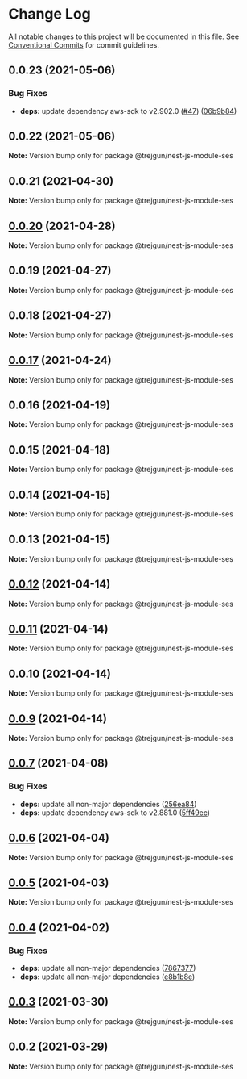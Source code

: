 # Change Log

All notable changes to this project will be documented in this file.
See [Conventional Commits](https://conventionalcommits.org) for commit guidelines.

## 0.0.23 (2021-05-06)


### Bug Fixes

* **deps:** update dependency aws-sdk to v2.902.0 ([#47](https://github.com/trejgun/common-packages/issues/47)) ([06b9b84](https://github.com/trejgun/common-packages/commit/06b9b845709c6eb67b7e04277f86ecb9bf19fc73))





## 0.0.22 (2021-05-06)

**Note:** Version bump only for package @trejgun/nest-js-module-ses





## 0.0.21 (2021-04-30)

**Note:** Version bump only for package @trejgun/nest-js-module-ses





## [0.0.20](https://github.com/trejgun/common-packages/compare/@trejgun/nest-js-module-ses@0.0.19...@trejgun/nest-js-module-ses@0.0.20) (2021-04-28)

**Note:** Version bump only for package @trejgun/nest-js-module-ses





## 0.0.19 (2021-04-27)

**Note:** Version bump only for package @trejgun/nest-js-module-ses





## 0.0.18 (2021-04-27)

**Note:** Version bump only for package @trejgun/nest-js-module-ses





## [0.0.17](https://github.com/trejgun/common-packages/compare/@trejgun/nest-js-module-ses@0.0.16...@trejgun/nest-js-module-ses@0.0.17) (2021-04-24)

**Note:** Version bump only for package @trejgun/nest-js-module-ses





## 0.0.16 (2021-04-19)

**Note:** Version bump only for package @trejgun/nest-js-module-ses





## 0.0.15 (2021-04-18)

**Note:** Version bump only for package @trejgun/nest-js-module-ses





## 0.0.14 (2021-04-15)

**Note:** Version bump only for package @trejgun/nest-js-module-ses





## 0.0.13 (2021-04-15)

**Note:** Version bump only for package @trejgun/nest-js-module-ses





## [0.0.12](https://github.com/trejgun/common-packages/compare/@trejgun/nest-js-module-ses@0.0.11...@trejgun/nest-js-module-ses@0.0.12) (2021-04-14)

**Note:** Version bump only for package @trejgun/nest-js-module-ses





## [0.0.11](https://github.com/trejgun/common-packages/compare/@trejgun/nest-js-module-ses@0.0.10...@trejgun/nest-js-module-ses@0.0.11) (2021-04-14)

**Note:** Version bump only for package @trejgun/nest-js-module-ses





## 0.0.10 (2021-04-14)

**Note:** Version bump only for package @trejgun/nest-js-module-ses





## [0.0.9](https://github.com/trejgun/common-packages/compare/@trejgun/nest-js-module-ses@0.0.8...@trejgun/nest-js-module-ses@0.0.9) (2021-04-14)

**Note:** Version bump only for package @trejgun/nest-js-module-ses





## [0.0.7](https://github.com/trejgun/common-packages/compare/@trejgun/nest-js-module-ses@0.0.6...@trejgun/nest-js-module-ses@0.0.7) (2021-04-08)


### Bug Fixes

* **deps:** update all non-major dependencies ([256ea84](https://github.com/trejgun/common-packages/commit/256ea84c88084d493d9902f397743ba8cde79814))
* **deps:** update dependency aws-sdk to v2.881.0 ([5ff49ec](https://github.com/trejgun/common-packages/commit/5ff49ecaac17a40de2b26be1b9e8e68891f79cf9))





## [0.0.6](https://github.com/trejgun/common-packages/compare/@trejgun/nest-js-module-ses@0.0.5...@trejgun/nest-js-module-ses@0.0.6) (2021-04-04)

**Note:** Version bump only for package @trejgun/nest-js-module-ses





## [0.0.5](https://github.com/trejgun/common-packages/compare/@trejgun/nest-js-module-ses@0.0.4...@trejgun/nest-js-module-ses@0.0.5) (2021-04-03)

**Note:** Version bump only for package @trejgun/nest-js-module-ses





## [0.0.4](https://github.com/trejgun/common-packages/compare/@trejgun/nest-js-module-ses@0.0.3...@trejgun/nest-js-module-ses@0.0.4) (2021-04-02)


### Bug Fixes

* **deps:** update all non-major dependencies ([7867377](https://github.com/trejgun/common-packages/commit/786737716439880412e2f7acfa8fdeb1948baa5c))
* **deps:** update all non-major dependencies ([e8b1b8e](https://github.com/trejgun/common-packages/commit/e8b1b8e7fcc619ca778522bc11133062813de7a4))





## [0.0.3](https://github.com/trejgun/common-packages/compare/@trejgun/nest-js-module-ses@0.0.2...@trejgun/nest-js-module-ses@0.0.3) (2021-03-30)

**Note:** Version bump only for package @trejgun/nest-js-module-ses





## 0.0.2 (2021-03-29)

**Note:** Version bump only for package @trejgun/nest-js-module-ses
